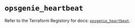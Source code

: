# `opsgenie_heartbeat`

Refer to the Terraform Registory for docs: [`opsgenie_heartbeat`](https://registry.terraform.io/providers/opsgenie/opsgenie/0.6.35/docs/resources/heartbeat).
